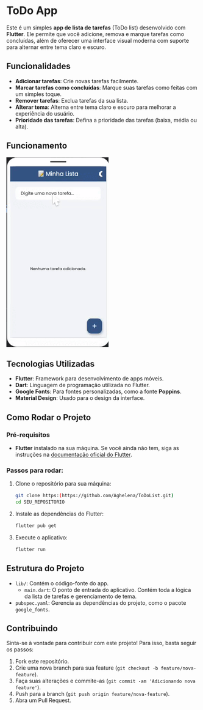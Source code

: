 # ToDo App 

Este é um simples **app de lista de tarefas** (ToDo list) desenvolvido com **Flutter**. Ele permite que você adicione, remova e marque tarefas como concluídas, além de oferecer uma interface visual moderna com suporte para alternar entre tema claro e escuro.

## Funcionalidades

- **Adicionar tarefas**: Crie novas tarefas facilmente.
- **Marcar tarefas como concluídas**: Marque suas tarefas como feitas com um simples toque.
- **Remover tarefas**: Exclua tarefas da sua lista.
- **Alterar tema**: Alterna entre tema claro e escuro para melhorar a experiência do usuário.
- **Prioridade das tarefas**: Defina a prioridade das tarefas (baixa, média ou alta).

## Funcionamento

![App Screenshot](TODOLIST.gif)

## Tecnologias Utilizadas

- **Flutter**: Framework para desenvolvimento de apps móveis.
- **Dart**: Linguagem de programação utilizada no Flutter.
- **Google Fonts**: Para fontes personalizadas, como a fonte **Poppins**.
- **Material Design**: Usado para o design da interface.

## Como Rodar o Projeto

### Pré-requisitos

- **Flutter** instalado na sua máquina. Se você ainda não tem, siga as instruções na [documentação oficial do Flutter](https://flutter.dev/docs/get-started/install).

### Passos para rodar:

1. Clone o repositório para sua máquina:

    ```bash
    git clone https:(https://github.com/Aghelena/ToDoList.git)
    cd SEU_REPOSITORIO
    ```

2. Instale as dependências do Flutter:

    ```bash
    flutter pub get
    ```

3. Execute o aplicativo:

    ```bash
    flutter run
    ```

## Estrutura do Projeto

- `lib/`: Contém o código-fonte do app.
  - `main.dart`: O ponto de entrada do aplicativo. Contém toda a lógica da lista de tarefas e gerenciamento de tema.
- `pubspec.yaml`: Gerencia as dependências do projeto, como o pacote `google_fonts`.

## Contribuindo

Sinta-se à vontade para contribuir com este projeto! Para isso, basta seguir os passos:

1. Fork este repositório.
2. Crie uma nova branch para sua feature (`git checkout -b feature/nova-feature`).
3. Faça suas alterações e commite-as (`git commit -am 'Adicionando nova feature'`).
4. Push para a branch (`git push origin feature/nova-feature`).
5. Abra um Pull Request.


